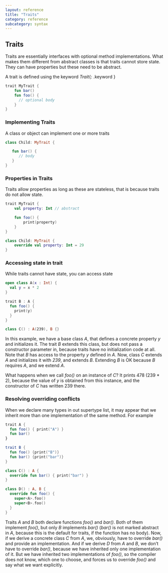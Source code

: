 ```yaml
---
layout: reference
title: "Traits"
category: reference
subcategory: syntax
---
```


## Traits

Traits are essentially interfaces with optional method implementations. What makes them different from abstract classes is that traits
cannot store state. They can have properties but these need to be abstract.

A trait is defined using the keyword *Trait*{: .keyword }

``` kotlin
trait MyTrait {
    fun bar()
    fun foo() {
      // optional body
    }
}
```

### Implementing Traits

A class or object can implement one or more traits

``` kotlin
class Child: MyTrait {

   fun bar() {
      // body
   }
}
```

### Properties in Traits

Traits allow properties as long as these are stateless, that is because traits do not allow state.

``` kotlin
trait MyTrait {
    val property: Int // abstract

    fun foo() {
        print(property)
    }
}

class Child: MyTrait {
    override val property: Int = 29
}
```

### Accessing state in trait

While traits cannot have state, you can access state

``` kotlin
open class A(x : Int) {
  val y = x * 2
}

trait B : A {
  fun foo() {
    print(y)
  }
}

class C() : A(239), B {}
```

In this example, we have a base class *A*, that defines a concrete property *y* and initializes it.
The trait *B* extends this class, but does not pass a constructor parameter in, because traits have no initialization code at all.
Note that *B* has access to the property *y* defined in *A*. Now, class *C* extends *A* and initializes it with *239*, and extends *B*.
Extending *B* is OK because *B* requires *A*, and we extend *A*.

What happens when we call *foo()* on an instance of *C*?
It prints 478 (239 * 2), because the value of *y* is obtained from this instance, and the constructor of *C* has written 239 there.

### Resolving overriding conflicts

When we declare many types in out supertype list, it may appear that we inherit more than one implementation of the same method. For example

``` kotlin
trait A {
  fun foo() { print("A") }
  fun bar()
}

trait B {
  fun foo() {print("B")}
  fun bar() {print("bar")}
}

class C() : A {
  override fun bar() { print("bar") }
}

class D() : A, B {
  override fun foo() {
    super<A>.foo()
    super<B>.foo()
  }
}
```

Traits *A* and *B* both declare functions *foo()* and *bar()*. Both of them implement *foo()*, but only *B* implements *bar()* (*bar()* is not marked abstract in *A*,
because this is the default for traits, if the function has no body). Now, if we derive a concrete class *C* from *A*, we, obviously, have to override *bar()* and provide
an implementation. And if we derive *D* from *A* and *B*, we don’t have to override *bar()*, because we have inherited only one implementation of it.
But we have inherited two implementations of *foo()*, so the compiler does not know, which one to choose, and forces us to override *foo()* and say what we want explicitly.